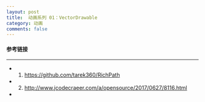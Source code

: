 ```yaml
---
layout: post
title:  动画系列 01：VectorDrawable
category: 动画
comments: false
---
```


#### 参考链接
 ---
 
 * 1. <https://github.com/tarek360/RichPath>
 * 2. <http://www.jcodecraeer.com/a/opensource/2017/0627/8116.html>
 * 
 
 
 
 
 
 
 
 
 
 
 
 
 
 
 
 
 